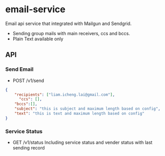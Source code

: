 # email-service
Email api service that integrated with Mailgun and Sendgrid.
* Sending group mails with main receivers, ccs and bccs.
* Plain Text available only

## API

### Send Email

* POST /v1/send
```json
{
    "recipients": ["liam.icheng.lai@gmail.com"],
	  "ccs": [],
    "bccs":[],
    "subject": "this is subject and maximum length based on config",
    "text": "this is text and maximum length based on config"
}
```

### Service Status

* GET /v1/status
Including service status and vender status with last sending record